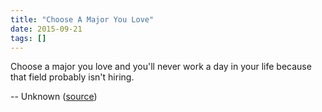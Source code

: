 ```yaml
---
title: "Choose A Major You Love"
date: 2015-09-21
tags: []
---
```


Choose a major you love and you'll never work a day in your life because that field probably isn't hiring.

-- Unknown ([source][source])

[source]: https://twitter.com/ispeakcomedy/status/527239135443316736
